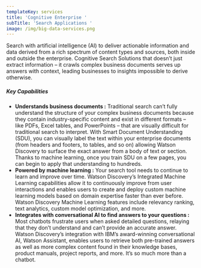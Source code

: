 ```yaml
---
templateKey: services
title: 'Cognitive Enterprise '
subTitle: 'Search Applications '
image: /img/big-data-services.png
---
```

Search with artificial intelligence (AI) to deliver actionable information and data derived from a rich spectrum of content types and sources, both inside and outside the enterprise. Cognitive Search Solutions that doesn’t just extract information – it crawls complex business documents serves up answers with context, leading businesses to insights impossible to derive otherwise.

##### Key Capabilities 

* **Understands business documents :** Traditional search can’t fully understand the structure of your complex business documents because they contain industry-specific content and exist in different formats – like PDFs, Excel tables, and PowerPoints – that are visually difficult for traditional search to interpret. With Smart Document Understanding (SDU), you can visually label the text within your enterprise documents (from headers and footers, to tables, and so on) allowing Watson Discovery to surface the exact answer from a body of text or section. Thanks to machine learning, once you train SDU on a few pages, you can begin to apply that understanding to hundreds.
* **Powered by machine learning :** Your search tool needs to continue to learn and improve over time. Watson Discovery’s Integrated Machine Learning capabilities allow it to continuously improve from user interactions and enables users to create and deploy custom machine learning models based on domain expertise faster than ever before. Watson Discovery Machine Learning features include relevancy ranking, text analytics, custom model optimization, and more.
* **Integrates with conversational AI to find answers to your questions :** Most chatbots frustrate users when asked detailed questions, relaying that they don’t understand and can’t provide an accurate answer. Watson Discovery’s integration with IBM’s award-winning conversational AI, Watson Assistant, enables users to retrieve both pre-trained answers as well as more complex content found in their knowledge bases, product manuals, project reports, and more. It’s so much more than a chatbot.
